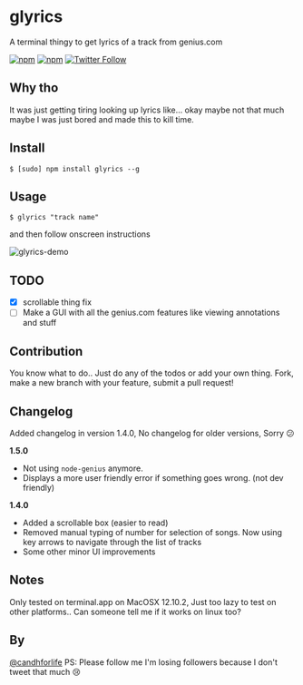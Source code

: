 # glyrics
A terminal thingy to get lyrics of a track from genius.com 

[![npm](https://img.shields.io/npm/dm/glyrics.svg)](https://www.npmjs.com/package/glyrics)
[![npm](https://img.shields.io/npm/v/glyrics.svg)](https://www.npmjs.com/package/glyrics)
[![Twitter Follow](https://img.shields.io/twitter/follow/candhforlife.svg?style=social&label=Follow)]()

## Why tho
It was just getting tiring looking up lyrics like... okay maybe not that much maybe I was just bored and made this to kill time.

## Install 
    $ [sudo] npm install glyrics --g
    
## Usage
    $ glyrics "track name"
and then follow onscreen instructions

![glyrics-demo](http://i.imgur.com/vLvr5ft.gif)

## TODO

* [x] scrollable thing fix
* [ ] Make a GUI with all the genius.com features like viewing annotations and stuff

## Contribution 
You know what to do.. Just do any of the todos or add your own thing. Fork, make a new branch with your feature, submit a pull request!


## Changelog
Added changelog in version 1.4.0, No changelog for older versions, Sorry 😕

**1.5.0**

+ Not using `node-genius` anymore.
+ Displays a more user friendly error if something goes wrong. (not dev friendly)

**1.4.0**

+ Added a scrollable box (easier to read)
+ Removed manual typing of number for selection of songs. Now using key arrows to navigate through the list of tracks
+ Some other minor UI improvements

## Notes
Only tested on terminal.app on MacOSX 12.10.2, Just too lazy to test on other platforms.. Can someone tell me if it works on linux too?

## By
[@candhforlife](https://twitter.com/candhforlife) 
PS: Please follow me I'm losing followers because I don't tweet that much 😢 

